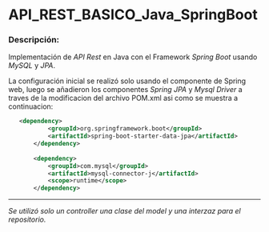 # API_REST_BASICO_Java_SpringBoot


### Descripción:
 Implementación de _API Rest_ en Java con el Framework _Spring_ _Boot_ usando _MySQL_ y _JPA_.
 
 La configuración inicial se realizó solo usando el componente de Spring web, luego se añadieron los componentes
 _Spring JPA_ y _Mysql_ _Driver_ a traves de la modificacion del archivo POM.xml asi como se muestra a continuacion:

 ``` XML
    <dependency>
			<groupId>org.springframework.boot</groupId>
			<artifactId>spring-boot-starter-data-jpa</artifactId>
		</dependency>
		
		<dependency>
			<groupId>com.mysql</groupId>
			<artifactId>mysql-connector-j</artifactId>
			<scope>runtime</scope>
		</dependency>
```

---
*Se utilizó solo un controller una clase del model y una interzaz para el repositorio.*
 
